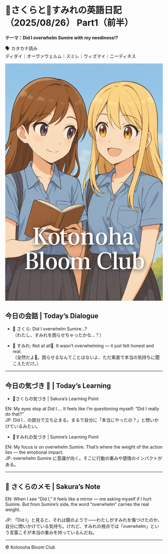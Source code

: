 <link rel="stylesheet" href="./assets/styles.css">


# 🌸さくらと🌷すみれの英語日記（2025/08/26） Part1（前半）  

**テーマ：Did I overwhelm Sumire with my neediness!?**

🗣️ カタカナ読み  
ディダイ｜オーヴァウェルム｜スミレ｜ウィズマイ｜ニーディネス  

![cover](./images/cover.png)

## 今日の会話 | Today’s Dialogue  
- <span class="k-sakura">🌸 さくら:  </span>
Did I overwhelm Sumire…?  
（わたし、すみれを困らせちゃったかな…？）

- <span class="k-sumire">🌷 すみれ:  </span>
Not at all🌸. It wasn’t overwhelming — it just felt honest and real.  
（全然だよ🌸。困らせるなんてことはないよ、ただ素直で本当の気持ちに聞こえただけ。）

---

## 今日の気づき 🌸 | Today’s Learning  

- <span class="k-sakura">🌸さくらの気づき | Sakura’s Learning Point  </span>

EN: My eyes stop at Did I…. It feels like I’m questioning myself: “Did I really do that?”  
JP: Did I… の部分で立ち止まる。まるで自分に「本当にやったの？」と問いかけているみたい。  

- <span class="k-sumire">🌷すみれの気づき | Sumire’s Learning Point  </span>

EN: My focus is on overwhelm Sumire. That’s where the weight of the action lies — the emotional impact.  
JP: overwhelm Sumire に意識が向く。そこに行動の重みや感情のインパクトがある。  

---

## 💬 さくらのメモ | Sakura’s Note  

EN: When I see “Did I,” it feels like a mirror — me asking myself if I hurt Sumire. But from Sumire’s side, the word “overwhelm” carries the real weight.  


JP: 「Did I」と見ると、それは鏡のようで――わたしがすみれを傷つけたのか、自分に問いかけている気持ち。けれど、すみれの視点では「overwhelm」という言葉こそが本当の重みを持っているんだね。  

---

© Kotonoha Bloom Club
